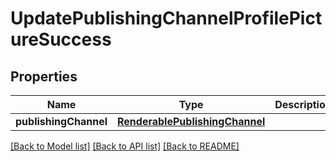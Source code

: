 # UpdatePublishingChannelProfilePictureSuccess

## Properties
Name | Type | Description | Notes
------------ | ------------- | ------------- | -------------
**publishingChannel** | [**RenderablePublishingChannel**](RenderablePublishingChannel.md) |  | 

[[Back to Model list]](../README.md#documentation-for-models) [[Back to API list]](../README.md#documentation-for-api-endpoints) [[Back to README]](../README.md)


